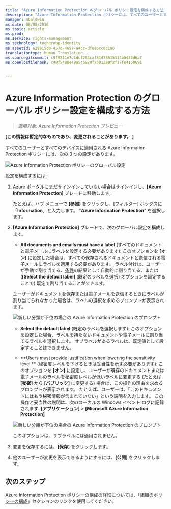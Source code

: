 ```yaml
---
title: "Azure Information Protection のグローバル ポリシー設定を構成する方法 | Azure Rights Management"
description: "Azure Information Protection ポリシーには、すべてのユーザーとすべてのデバイスに適用される次の 3 つの設定があります。"
manager: mbaldwin
ms.date: 08/08/2016
ms.topic: article
ms.prod: 
ms.service: rights-management
ms.technology: techgroup-identity
ms.assetid: 629815c0-457d-4697-a4cc-df0e6cc0c1a6
translationtype: Human Translation
ms.sourcegitcommit: c9f9211e7c1dcf293caf81475515114b5433d6a7
ms.openlocfilehash: c48f5488e49a54b970f76012e0f2f17fe4158691


---
```


# Azure Information Protection のグローバル ポリシー設定を構成する方法

>*適用対象: Azure Information Protection プレビュー*

**[この情報は暫定的なものであり、変更されることがあります。 ]**

すべてのユーザーとすべてのデバイスに適用される Azure Information Protection ポリシーには、次の 3 つの設定があります。

![Azure Information Protection ポリシーのグローバル設定](../media/info-protect-policy-settings.png)


設定を構成するには:

1. [Azure ポータル](https://portal.azure.com)にまだサインインしていない場合はサインインし、**[Azure Information Protection]** ブレードに移動します。 
    
    たとえば、ハブ メニューで **[参照]** をクリックし、[フィルター] ボックスに「**Information**」と入力します。 "**Azure Information Protection**" を選択します。

2. **[Azure Information Protection]** ブレードで、次のグローバル設定を構成します。

    - **All documents and emails must have a label** (すべてのドキュメントと電子メールにラベルを設定する必要があります): このオプションを **[オン]** に設定した場合は、すべての保存されるドキュメントと送信される電子メールにラベルを適用する必要があります。 ラベル付けは、ユーザーが手動で割り当てる、[条件](configure-policy-classification.md)の結果として自動的に割り当てる、または (**[Select the default label]** (既定のラベルを選択) オプションを設定することで) 既定で割り当てることができます。 

    ユーザーがドキュメントを保存または電子メールを送信するときにラベルが割り当てられなかった場合は、ラベルの選択を求めるプロンプトが表示されます。

    ![新しい分類が下位の場合の Azure Information Protection のプロンプト](../media/info-protect-enforce-label.png)

    - **Select the default label** (既定のラベルを選択します): このオプションを設定した場合、ラベルを持たないドキュメントや電子メールに割り当てるラベルを選択します。 サブラベルがあるラベルは、既定値として設定することはできません。 

    - **Users must provide justification when lowering the sensitivity level ** (秘密度レベルを下げるときは妥当性を示す必要があります): このオプションを **[オン]** に設定し、ユーザーが既存のドキュメントまたは電子メールのラベルを秘密度レベルが低いラベルに変更する (たとえば **[秘密]** から **[パブリック]** に変更する) 場合は、この操作の理由を求めるプロンプトが表示されます。 たとえば、ユーザーは、「このドキュメントにはもう秘密情報が含まれていない」という説明を入力します。 この操作と妥当性の説明は、次のローカルの Windows イベント ログに記録されます: **[アプリケーション]**  >  **[Microsoft Azure Information Protection]**  

    ![新しい分類が下位の場合の Azure Information Protection のプロンプト](../media/info-protect-lower-justification.png)

    このオプションは、サブラベルには適用されません。

3. 変更を保存するには、**[保存]** をクリックします。

4. 他のユーザーが変更を表示できるようにするには、**[公開]** をクリックします。

## 次のステップ

Azure Information Protection ポリシーの構成の詳細については、「[組織のポリシーの構成](configure-policy.md#configuring-your-organization-s-policy)」セクションのリンクを使用してください。  












<!--HONumber=Aug16_HO4-->


